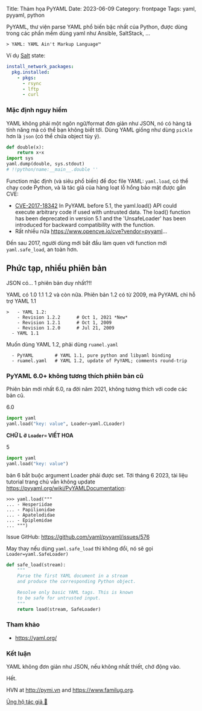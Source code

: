 Title: Thảm họa PyYAML
Date: 2023-06-09
Category: frontpage
Tags: yaml, pyyaml, python

PyYAML, thư viện parse YAML phổ biến bậc nhất của Python, được dùng trong các phần mềm dùng yaml như Ansible, SaltStack, ...

```
> YAML: YAML Ain't Markup Language™
```

Ví dụ [Salt](https://docs.saltproject.io) state:
```yaml
install_network_packages:
  pkg.installed:
    - pkgs:
      - rsync
      - lftp
      - curl
```

### Mặc định nguy hiểm
YAML không phải một ngôn ngữ/format đơn giản như JSON, nó có hàng tá tính năng mà có thể bạn không biết tới. Dùng YAML giống như dùng `pickle` hơn là `json` (có thể chứa object tùy ý).

```py
def double(x):
    return x+x
import sys
yaml.dump(double, sys.stdout)
# !!python/name:__main__.double ''
```

Function mặc định (và siêu phổ biến) để đọc file YAML: `yaml.load`, có thể chạy code Python, và là tác giả của hàng loạt lỗ hổng bảo mật được gắn CVE:

- [CVE-2017-18342](https://cve.mitre.org/cgi-bin/cvename.cgi?name=CVE-2017-18342) In PyYAML before 5.1, the yaml.load() API could execute arbitrary code if used with untrusted data. The load() function has been deprecated in version 5.1 and the 'UnsafeLoader' has been introduced for backward compatibility with the function.
- Rất nhiều nữa <https://www.opencve.io/cve?vendor=pyyaml>...

Đến sau 2017, người dùng mới bắt đầu làm quen với function mới `yaml.safe_load`, an toàn hơn.

## Phức tạp, nhiều phiên bản
JSON có... 1 phiên bản duy nhất?!!

YAML có 1.0 1.1 1.2 và còn nữa.
Phiên bản 1.2 có từ 2009, mà PyYAML chỉ hỗ trợ YAML 1.1

```
>   - YAML 1.2:
    - Revision 1.2.2      # Oct 1, 2021 *New*
    - Revision 1.2.1      # Oct 1, 2009
    - Revision 1.2.0      # Jul 21, 2009
  - YAML 1.1
```

Muốn dùng YAML 1.2, phải dùng `ruamel.yaml`

```
  - PyYAML        # YAML 1.1, pure python and libyaml binding
  - ruamel.yaml   # YAML 1.2, update of PyYAML; comments round-trip
```

### PyYAML 6.0+ không tương thích phiên bản cũ
Phiên bản mới nhất 6.0, ra đời năm 2021, không tương thích với code các bản cũ.

6.0

```py
import yaml
yaml.load("key: value", Loader=yaml.CLoader)
```
**CHỮ L ở `Loader=` VIẾT HOA**

5
```py
import yaml
yaml.load("key: value")
```

bản 6 bắt buộc argument Loader phải được set. Tới tháng 6 2023, tài liệu tutorial trang chủ vẫn không update <https://pyyaml.org/wiki/PyYAMLDocumentation>:

```
>>> yaml.load("""
... - Hesperiidae
... - Papilionidae
... - Apatelodidae
... - Epiplemidae
... """)
```

Issue GitHub: <https://github.com/yaml/pyyaml/issues/576>

May thay nếu dùng `yaml.safe_load` thì không đổi, nó sẽ gọi `Loader=yaml.SafeLoader)`

```py
def safe_load(stream):
    """
    Parse the first YAML document in a stream
    and produce the corresponding Python object.

    Resolve only basic YAML tags. This is known
    to be safe for untrusted input.
    """
    return load(stream, SafeLoader)
```

### Tham khảo
- <https://yaml.org/>

### Kết luận
YAML không đơn giản như JSON, nếu không nhất thiết, chớ động vào.

Hết.

HVN at <http://pymi.vn> and <https://www.familug.org>.

[Ủng hộ tác giả 🍺](https://www.familug.org/p/ung-ho.html)
